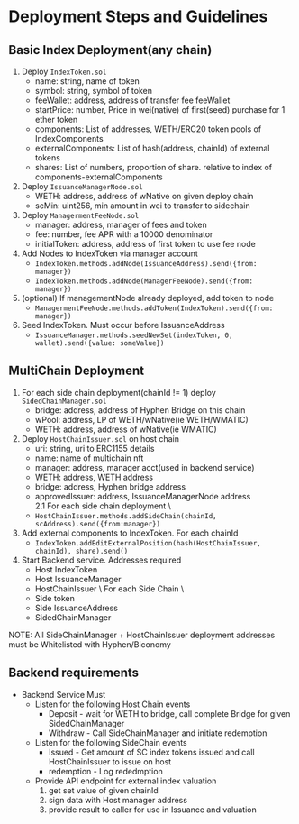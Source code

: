 # Deployment Steps and Guidelines

## Basic Index Deployment(any chain)

1. Deploy `IndexToken.sol`
    - name: string, name of token 
    - symbol: string, symbol of token 
    - feeWallet: address, address of transfer fee feeWallet 
    - startPrice: number, Price in wei(native) of first(seed) purchase for 1 ether token
    - components: List of addresses, WETH/ERC20 token pools of IndexComponents
    - externalComponents: List of hash(address, chainId) of external tokens
    - shares: List of numbers, proportion of share. relative to index of components-externalComponents
2. Deploy `IssuanceManagerNode.sol`
    - WETH: address, address of wNative on given deploy chain
    - scMin: uint256, min amount in wei to transfer to sidechain
3. Deploy `ManagermentFeeNode.sol`
    - manager: address, manager of fees and token
    - fee: number, fee APR with a 10000 denominator
    - initialToken: address, address of first token to use fee node
4. Add Nodes to IndexToken via manager account
    - `IndexToken.methods.addNode(IssuanceAddress).send({from: manager})`
    - `IndexToken.methods.addNode(ManagerFeeNode).send({from: manager})`
5. (optional) If managementNode already deployed, add token to node
    - `ManagermentFeeNode.methods.addToken(IndexToken).send({from: manager})`
6. Seed IndexToken. Must occur before IssuanceAddress
    - `IssuanceManager.methods.seedNewSet(indexToken, 0, wallet).send({value: someValue})`

## MultiChain Deployment

1. For each side chain deployment(chainId != 1) deploy `SidedChainManager.sol`
    - bridge: address, address of Hyphen Bridge on this chain
    - wPool: address, LP of WETH/wNative(ie WETH/WMATIC)
    - WETH: address, address of wNative(ie WMATIC)
2. Deploy `HostChainIssuer.sol` on host chain
    - uri: string, uri to ERC1155 details
    - name: name of multichain nft
    - manager: address, manager acct(used in backend service)
    - WETH: address, WETH address
    - bridge: address, Hyphen bridge address
    - approvedIssuer: address, IssuanceManagerNode address \
    2.1 For each side chain deployment \
    - `HostChainIssuer.methods.addSideChain(chainId, scAddress).send({from:manager})`
3. Add external components to IndexToken. For each chainId
    - `IndexToken.addEditExternalPosition(hash(HostChainIssuer, chainId), share).send()`
4. Start Backend service. Addresses required
    - Host IndexToken
    - Host IssuanceManager
    - HostChainIssuer \ 
    For each Side Chain \ 
    - Side token
    - Side IssuanceAddress
    - SidedChainManager

NOTE: All SideChainManager + HostChainIssuer deployment addresses must be Whitelisted with Hyphen/Biconomy
## Backend requirements 

- Backend Service Must
    - Listen for the following Host Chain events
        - Deposit - wait for WETH to bridge, call complete Bridge for given SidedChainManager
        - Withdraw - Call SideChainManager and initiate redemption
    - Listen for the following SideChain events
        - Issued - Get amount of SC index tokens issued and call HostChainIssuer to issue on host
        - redemption - Log rededmption 
    - Provide API endpoint for external index valuation
        1. get set value of given chainId
        2. sign data with Host manager address
        3. provide result to caller for use in Issuance and valuation